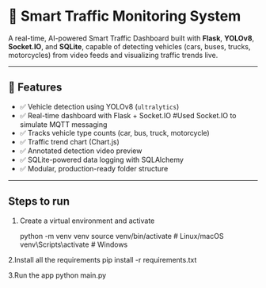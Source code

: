 # 🚦 Smart Traffic Monitoring System

A real-time, AI-powered Smart Traffic Dashboard built with **Flask**, **YOLOv8**, **Socket.IO**, and **SQLite**, capable of detecting vehicles (cars, buses, trucks, motorcycles) from video feeds and visualizing traffic trends live.

---

## 🌟 Features

- ✅ Vehicle detection using YOLOv8 (`ultralytics`)
- ✅ Real-time dashboard with Flask + Socket.IO       #Used Socket.IO to simulate MQTT messaging 
- ✅ Tracks vehicle type counts (car, bus, truck, motorcycle)
- ✅ Traffic trend chart (Chart.js)
- ✅ Annotated detection video preview
- ✅ SQLite-powered data logging with SQLAlchemy
- ✅ Modular, production-ready folder structure

---

## Steps to run 
1. Create a virtual environment and activate
   
    python -m venv venv
    source venv/bin/activate       # Linux/macOS
    venv\Scripts\activate          # Windows

2.Install all the requirements
    pip install -r requirements.txt

3.Run the app
    python main.py



